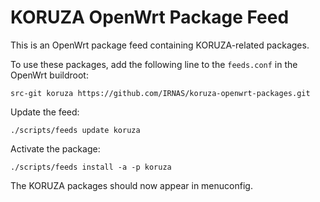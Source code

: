 KORUZA OpenWrt Package Feed
===========================

This is an OpenWrt package feed containing KORUZA-related packages.

To use these packages, add the following line to the `feeds.conf`
in the OpenWrt buildroot:
```
src-git koruza https://github.com/IRNAS/koruza-openwrt-packages.git
```

Update the feed:
```
./scripts/feeds update koruza
```

Activate the package:
```
./scripts/feeds install -a -p koruza
```

The KORUZA packages should now appear in menuconfig.

